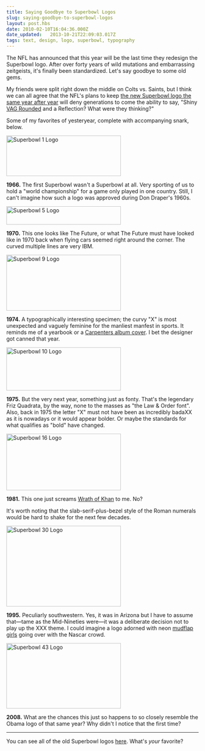 ```yaml
---
title: Saying Goodbye to Superbowl Logos
slug: saying-goodbye-to-superbowl-logos
layout: post.hbs
date: 2010-02-10T16:04:36.000Z
date_updated:   2013-10-21T22:09:03.017Z
tags: text, design, logo, superbowl, typography
---
```


The NFL has announced that this year will be the last time they redesign the Superbowl logo. After over forty years of wild mutations and embarrassing zeitgeists, it's finally been standardized. Let's say goodbye to some old gems.<!--more-->

My friends were split right down the middle on Colts vs. Saints, but I think we can all agree that the NFL's plans to keep <a href="http://sports.espn.go.com/dallas/nfl/news/story?id=4886793">the new Superbowl logo the same year after year</a> will deny generations to come the ability to say, "Shiny <a href="http://fontfeed.com/archives/the-logos-of-web-20/">VAG Rounded</a> and a Reflection? What were they thinking?"

Some of my favorites of yesteryear, complete with accompanying snark, below.

<div class="figure left"><img src="http://assets.stanifesto.com/images/2010/02/superbowl1.gif" alt="Superbowl 1 Logo" width="300" height="106" /></div>

<strong>1966.</strong> The first Superbowl wasn't a Superbowl at all. Very sporting of us to hold a "world championship" for a game only played in one country. Still, I can't imagine how such a logo was approved during Don Draper's 1960s.

<div class="figure right"><img src="http://assets.stanifesto.com/images/2010/02/superbowl5.gif" alt="Superbowl 5 Logo" width="300" height="48" /></div>

<strong>1970.</strong> This one looks like The Future, or what The Future must have looked like in 1970 back when flying cars seemed right around the corner. The curved multiple lines are very IBM.

<div class="figure left"><img src="http://assets.stanifesto.com/images/2010/02/superbowl9.gif" alt="Superbowl 9 Logo" width="300" height="146" /></div>

<strong>1974.</strong> A typographically interesting specimen; the curvy "X" is most unexpected and vaguely feminine for the manliest manfest in sports. It reminds me of a yearbook or a <a href="http://www.carpentersconnection.com/discography/carpenters.jpg">Carpenters album cover</a>. I bet the designer got canned that year.

<div class="figure right"><img src="http://assets.stanifesto.com/images/2010/02/superbowl10.gif" alt="Superbowl 10 Logo"width="300" height="113" /></div>

<strong>1975.</strong> But the very next year, something just as fonty. That's the legendary Friz Quadrata, by the way, none to the masses as "the Law &amp; Order font". Also, back in 1975 the letter "X" must not have been as incredibly badaXX as it is nowadays or it would appear bolder. Or maybe the standards for what qualifies as "bold" have changed.

<div class="figure left"><img src="http://assets.stanifesto.com/images/2010/02/superbowl16.gif" alt="Superbowl 16 Logo" title="" width="300" height="148" /></div>

<strong>1981.</strong> This one just screams <a href="http://www.sci-fimovieposters.co.uk/star-trek-posters/star-trek-II-the-wrath-of-khan-original-us-one-sheet-movie-poster.htm">Wrath of Khan</a> to me. No?

It's worth noting that the slab-serif-plus-bezel style of the Roman numerals would be hard to shake for the next few decades.

<div class="figure right"><img src="http://assets.stanifesto.com/images/2010/02/superbowl30.gif" alt="Superbowl 30 Logo" width="300" height="211" /></div>

<strong>1995.</strong> Peculiarly southwestern. Yes, it was in Arizona but I have to assume that&mdash;tame as the Mid-Nineties were&mdash;it was a deliberate decision not to play up the XXX theme. I could imagine a logo adorned with neon <a href="http://en.wikipedia.org/wiki/Mudflap_girl">mudflap girls</a> going over with the Nascar crowd.

<div class="figure left"><img src="http://assets.stanifesto.com/images/2010/02/superbowl43.gif" alt="Superbowl 43 Logo" width="300" height="171" /></div>

<strong>2008.</strong> What are the chances this just so happens to so closely resemble the Obama logo of that same year? Why didn't I notice that the first time?

<hr />

You can see all of the old Superbowl logos <a href="http://www.sportslogos.net/team.php?id=593">here</a>. What's <em>your</em> favorite?
